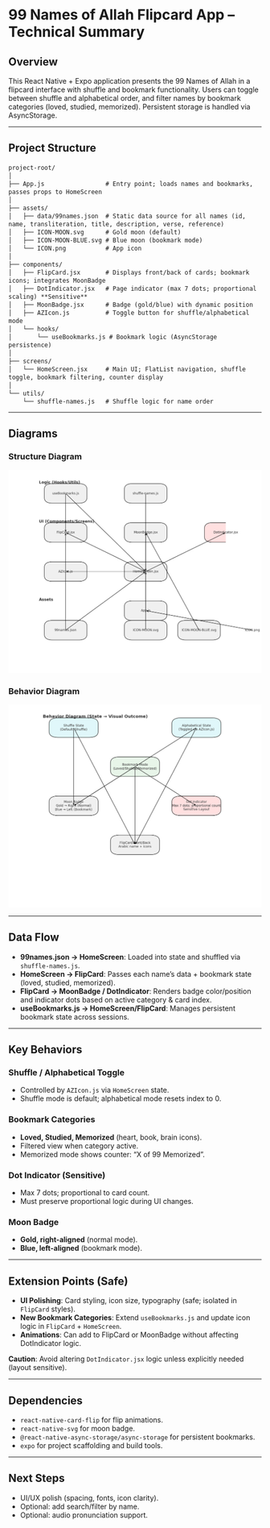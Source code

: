 
# 99 Names of Allah Flipcard App – Technical Summary

## Overview
This React Native + Expo application presents the 99 Names of Allah in a flipcard interface with shuffle and bookmark functionality. Users can toggle between shuffle and alphabetical order, and filter names by bookmark categories (loved, studied, memorized). Persistent storage is handled via AsyncStorage.

---

## Project Structure

```
project-root/
│
├── App.js                 # Entry point; loads names and bookmarks, passes props to HomeScreen
│
├── assets/
│   ├── data/99names.json  # Static data source for all names (id, name, transliteration, title, description, verse, reference)
│   ├── ICON-MOON.svg      # Gold moon (default)
│   ├── ICON-MOON-BLUE.svg # Blue moon (bookmark mode)
│   └── ICON.png           # App icon
│
├── components/
│   ├── FlipCard.jsx       # Displays front/back of cards; bookmark icons; integrates MoonBadge
│   ├── DotIndicator.jsx   # Page indicator (max 7 dots; proportional scaling) **Sensitive**
│   ├── MoonBadge.jsx      # Badge (gold/blue) with dynamic position
│   ├── AZIcon.js          # Toggle button for shuffle/alphabetical mode
│   └── hooks/
│       └── useBookmarks.js # Bookmark logic (AsyncStorage persistence)
│
├── screens/
│   └── HomeScreen.jsx     # Main UI; FlatList navigation, shuffle toggle, bookmark filtering, counter display
│
└── utils/
    └── shuffle-names.js   # Shuffle logic for name order
```

---

## Diagrams

### Structure Diagram
![Structure Diagram](./diagram_structure.png)

### Behavior Diagram
![Behavior Diagram](./diagram_behavior.png)

---

## Data Flow

- **99names.json → HomeScreen**: Loaded into state and shuffled via `shuffle-names.js`.
- **HomeScreen → FlipCard**: Passes each name’s data + bookmark state (loved, studied, memorized).
- **FlipCard → MoonBadge / DotIndicator**: Renders badge color/position and indicator dots based on active category & card index.
- **useBookmarks.js → HomeScreen/FlipCard**: Manages persistent bookmark state across sessions.

---

## Key Behaviors

### Shuffle / Alphabetical Toggle
- Controlled by `AZIcon.js` via `HomeScreen` state.
- Shuffle mode is default; alphabetical mode resets index to 0.

### Bookmark Categories
- **Loved, Studied, Memorized** (heart, book, brain icons).
- Filtered view when category active.
- Memorized mode shows counter: “X of 99 Memorized”.

### Dot Indicator (Sensitive)
- Max 7 dots; proportional to card count.
- Must preserve proportional logic during UI changes.

### Moon Badge
- **Gold, right-aligned** (normal mode).
- **Blue, left-aligned** (bookmark mode).

---

## Extension Points (Safe)
- **UI Polishing**: Card styling, icon size, typography (safe; isolated in `FlipCard` styles).
- **New Bookmark Categories**: Extend `useBookmarks.js` and update icon logic in `FlipCard` + `HomeScreen`.
- **Animations**: Can add to FlipCard or MoonBadge without affecting DotIndicator logic.

**Caution**: Avoid altering `DotIndicator.jsx` logic unless explicitly needed (layout sensitive).

---

## Dependencies
- `react-native-card-flip` for flip animations.
- `react-native-svg` for moon badge.
- `@react-native-async-storage/async-storage` for persistent bookmarks.
- `expo` for project scaffolding and build tools.

---

## Next Steps
- UI/UX polish (spacing, fonts, icon clarity).
- Optional: add search/filter by name.
- Optional: audio pronunciation support.
